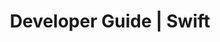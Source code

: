 ---
title: Developer Guide | Swift
description: Swift Developer Guide
menu:
  product_swift_0.8.1:
    identifier: developer-guide
    name: Developer Guide
    parent: setup
    weight: 25
menu_name: product_swift_0.8.1
---